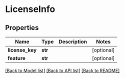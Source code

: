 # LicenseInfo

## Properties
Name | Type | Description | Notes
------------ | ------------- | ------------- | -------------
**license_key** | **str** |  | [optional] 
**feature** | **str** |  | [optional] 

[[Back to Model list]](../README.md#documentation-for-models) [[Back to API list]](../README.md#documentation-for-api-endpoints) [[Back to README]](../README.md)


